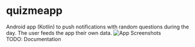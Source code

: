 # quizmeapp
Android app (Kotlin) to push notifications with random questions during the day. The user feeds the app their own data.
![App Screenshots](https://i.imgur.com/89C1owA.png)
<br>
TODO: Documentation
